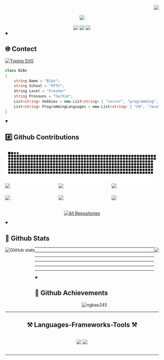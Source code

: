 <!-- Introduction -->
<p align="right">
  <a href="https://github.com/ngbao245?tab=repositories"><img src="https://komarev.com/ghpvc/?username=ngbao245&style=for-the-badge&base=1000&color=AE82CE"></a>
</p>
<p align="center">
    <a href="https://github.com/ngbao245?tab=repositories"><img src="https://readme-typing-svg.herokuapp.com/?font=Righteous&size=40&color=AE82CE&center=true&vCenter=true&width=500&height=70&duration=3000&lines=Hi+There!;+I'm+BaoBiBo!;" /></a>
</p>

<div align="center"> 
  <a href="mailto:pedro.sales.muniz@gmail.com">
    <img src="https://img.shields.io/badge/Gmail-333333?style=for-the-badge&logo=gmail&logoColor=red" /></a>
  <a href="https://linkedin.com/in/pedro-sales-muniz" target="_blank">
    <img src="https://img.shields.io/badge/LinkedIn-0077B5?style=for-the-badge&logo=linkedin&logoColor=white" target="_blank" /></a>
  <a href="https://salesp07.github.io" target="_blank">
     <img src="https://img.shields.io/badge/Portfolio-FF5722?style=for-the-badge&logo=todoist&logoColor=white" target="_blank" /><!-- sqlite, safari, google-chrome are other good icon options --></a>
<!--   <a href="https://salesp07.github.io" target="_blank">
     <img src="https://img.shields.io/badge/Portfolio-FF5722?style=for-the-badge&logo=resume&logoColor=white" target="_blank" /></a>
 -->
</div>

<details open>
  <summary><h2>🌐 Contect</h2></summary>

  <!-- Content of the collapsible section goes here -->
  <!-- Add your content here -->
</details>


<a href="https://github.com/ngbao245?tab=repositories"><img src="https://readme-typing-svg.herokuapp.com?font=ui-monospace%2C+SFMono-Regular%2C+%22SF+Mono%22%2C+Menlo%2C+Consolas%2C+%22Liberation+Mono%22%2C+monospace&size=12&duration=0.000000000000000000000001&pause=0.0000000000000000001&color=AE82CE&repeat=false&vCenter=true&multiline=true&random=false&width=1000&height=40&lines=BiBo%3E+My+name+is+Bao%2C+a+fresher+at+FPTU%2C+passionate+about+programming+with+proficiency+in+C%23.+;BiBo%3E+My+goal+is+to+become+a+fullstack+software+engineer." alt="Typing SVG" /></a>

```csharp
class BiBo
{
    string Name = "Bibo";
    string School = "FPTU";
    String Level = "Fresher"
    string Pronouns = "he/him";
    List<string> Hobbies = new List<string> { "soccer", "programming", "music", "travel" };
    List<string> ProgrammingLanguages = new List<string> { "C#", "Java", "JavaScript", "TypeScript" };
}
```
<details open>
  <summary><h2>#️⃣ Github Contributions</h2></summary>
    <a href="https://github.com/ngbao245?tab=repositories">
      <img src="https://raw.githubusercontent.com/ngbao245/ngbao245/output/github-contribution-grid-snake-dark.svg" alt="Snake Gif">
    </a>

<div style="display: grid; grid-template-columns: repeat(3, 1fr); gap: 20px;">
  <!-- ChatRoom -->
      <a href="https://github.com/ngbao245/ChatRoom">
        <img width="278" src="https://denvercoder1-github-readme-stats.vercel.app/api/pin/?username=ngbao245&repo=ChatRoom&theme=material-palenight&bg_color=1F222E&title_color=AE82CE&hide_border=true&show_description=false&show_icons=false"/></a>
  <!-- PokeShop -->
      <a href="https://github.com/ngbao245/PokeShop"><img width="278" src="https://denvercoder1-github-readme-stats.vercel.app/api/pin/?username=ngbao245&repo=PokeShop&theme=material-palenight&bg_color=1F222E&title_color=AE82CE&hide_border=true&show_description=false&show_icons=false"/></a>
  <!-- dotnetCore -->
      <a href="https://github.com/ngbao245/api-docnetcore"><img width="278" src="https://denvercoder1-github-readme-stats.vercel.app/api/pin/?username=ngbao245&repo=api-docnetcore&theme=material-palenight&bg_color=1F222E&title_color=AE82CE&hide_border=true&show_description=false&show_icons=false"/></a>
  <!-- TaskManagement -->
      <a href="https://github.com/ngbao245/TaskManagement"><img width="278" src="https://denvercoder1-github-readme-stats.vercel.app/api/pin/?username=ngbao245&repo=TaskManagement&theme=material-palenight&bg_color=1F222E&title_color=AE82CE&hide_border=true&show_description=false&show_icons=false"/></a>
  <!-- StudentManagement -->
      <a href="https://github.com/ngbao245/StudentManagement"><img width="278" src="https://denvercoder1-github-readme-stats.vercel.app/api/pin/?username=ngbao245&repo=StudentManagement&theme=material-palenight&bg_color=1F222E&title_color=AE82CE&hide_border=true&show_description=false&show_icons=false"/></a>
  <!-- LeetCode -->
      <a href="https://github.com/ngbao245/LeetCode"><img width="278" src="https://denvercoder1-github-readme-stats.vercel.app/api/pin/?username=ngbao245&repo=LeetCode&theme=material-palenight&bg_color=1F222E&title_color=AE82CE&hide_border=true&show_description=false&show_icons=false"/></a>

</div>


   
<br>
  <p align="center">
    <a href="https://github.com/ngbao245?tab=repositories"><img alt="All Repositories" title="All Repositories" src="https://custom-icon-badges.demolab.com/badge/-Click%20Here%20For%20All%20My%20Repos-1F222E?style=for-the-badge&logoColor=white&logo=repo"/></a>
  </p>
</details>



<details open>
  <summary><h2>📶 Github Stats</h2></summary>
  <img height="180" align="left" src="https://github-readme-stats.vercel.app/api?username=ngbao245&theme=material-palenight&show_icons=true" alt="GitHub stats">
  <img height="180" align="right" src="https://github-readme-stats.vercel.app/api/top-langs/?username=ngbao245&theme=material-palenight&layout=compact&langs_count=5">

---
---
---
---
---
---
</details>

<details open>
  <summary><h2>💎 Github Achievements</h2></summary>
    <p align="center">
      <img src="https://github-profile-trophy.vercel.app/?username=ngbao245&no-frame=true&no-bg=false&row=1&column=-1&rank=SSS,SS,S,AAA,AA,A,B,C,SECRET&theme=nord" alt="ngbao245" />
    </p>
</details>  

 

 <hr/>
 
<h2 align="center">⚒️ Languages-Frameworks-Tools ⚒️</h2>
<br/>
<div align="center">
    <img src="https://skillicons.dev/icons?i=react,bootstrap,mui,html,css,vscode,github,figma,tailwind,git,r" />
    <img src="https://skillicons.dev/icons?i=nodejs,python,javascript,typescript,express,firebase,mongodb,c,java,nextjs,mysql,flask" /><br>
</div>

<br/>
<hr/>
